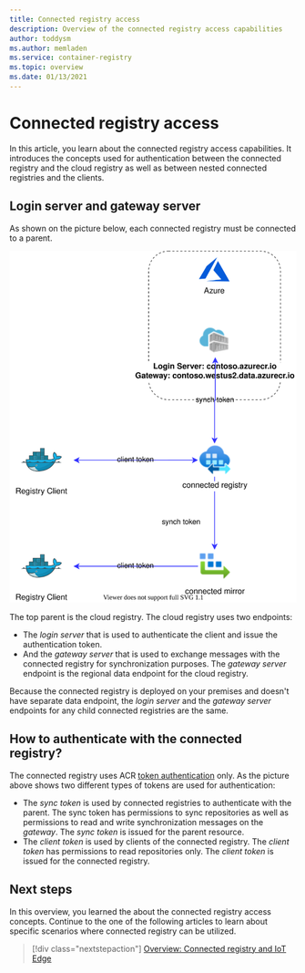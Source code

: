 ```yaml
---
title: Connected registry access
description: Overview of the connected registry access capabilities
author: toddysm
ms.author: memladen
ms.service: container-registry
ms.topic: overview
ms.date: 01/13/2021
---
```


# Connected registry access

In this article, you learn about the connected registry access capabilities. It introduces the concepts used for authentication between the connected registry and the cloud registry as well as between nested connected registries and the clients.

## Login server and gateway server

As shown on the picture below, each connected registry must be connected to a parent.

![Connected Registry Authentication Overview](media/connected-registry/connected-registry-authentication-overview.svg)

The top parent is the cloud registry. The cloud registry uses two endpoints:

- The _login server_ that is used to authenticate the client and issue the authentication token.
- And the _gateway server_ that is used to exchange messages with the connected registry for synchronization purposes. The _gateway server_ endpoint is the regional data endpoint for the cloud registry.

Because the connected registry is deployed on your premises and doesn't have separate data endpoint, the _login server_ and the _gateway server_ endpoints for any child connected registries are the same.

## How to authenticate with the connected registry?

The connected registry uses ACR [token authentication](reposiroty-scoped-permissions) only. As the picture above shows two different types of tokens are used for authentication:

- The _sync token_ is used by connected registries to authenticate with the parent. The sync token has permissions to sync repositories as well as permissions to read and write synchronization messages on the _gateway_. The _sync token_ is issued for the parent resource.
- The _client token_ is used by clients of the connected registry. The _client token_ has permissions to read repositories only. The _client token_ is issued for the connected registry.

## Next steps

In this overview, you learned the about the connected registry access concepts. Continue to the one of the following articles to learn about specific scenarios where connected registry can be utilized.

> [!div class="nextstepaction"]
> [Overview: Connected registry and IoT Edge][overview-connected-registry-and-iot-edge]

<!-- LINKS - internal -->
[overview-connected-registry-and-iot-edge]:overview-connected-registry-and-iot-edge.md
[repository-scoped-permissions]: container-registry-repository-scoped-permissions.md

